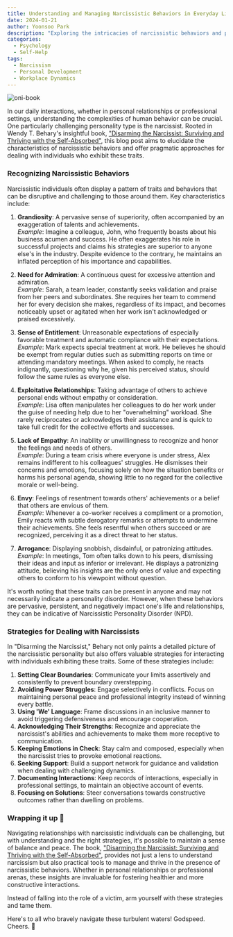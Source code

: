 ```yaml
---
title: Understanding and Managing Narcissistic Behaviors in Everyday Life
date: 2024-01-21
author: Yoonsoo Park
description: "Exploring the intricacies of narcissistic behaviors and providing strategies for effectively dealing with narcissists in personal and professional settings."
categories:
  - Psychology
  - Self-Help
tags:
  - Narcissism
  - Personal Development
  - Workplace Dynamics
---
```


![oni-book](images/oni-book.webp)

In our daily interactions, whether in personal relationships or professional settings, understanding the complexities of human behavior can be crucial. One particularly challenging personality type is the narcissist. Rooted in Wendy T. Behary's insightful book, ["Disarming the Narcissist: Surviving and Thriving with the Self-Absorbed"](https://amzn.to/48GsUMR), this blog post aims to elucidate the characteristics of narcissistic behaviors and offer pragmatic approaches for dealing with individuals who exhibit these traits.

### Recognizing Narcissistic Behaviors

Narcissistic individuals often display a pattern of traits and behaviors that can be disruptive and challenging to those around them. Key characteristics include:

1. **Grandiosity**: A pervasive sense of superiority, often accompanied by an exaggeration of talents and achievements.  
   _Example_: Imagine a colleague, John, who frequently boasts about his business acumen and success. He often exaggerates his role in successful projects and claims his strategies are superior to anyone else's in the industry. Despite evidence to the contrary, he maintains an inflated perception of his importance and capabilities.

2. **Need for Admiration**: A continuous quest for excessive attention and admiration.  
   _Example_: Sarah, a team leader, constantly seeks validation and praise from her peers and subordinates. She requires her team to commend her for every decision she makes, regardless of its impact, and becomes noticeably upset or agitated when her work isn't acknowledged or praised excessively.

3. **Sense of Entitlement**: Unreasonable expectations of especially favorable treatment and automatic compliance with their expectations.  
   _Example_: Mark expects special treatment at work. He believes he should be exempt from regular duties such as submitting reports on time or attending mandatory meetings. When asked to comply, he reacts indignantly, questioning why he, given his perceived status, should follow the same rules as everyone else.

4. **Exploitative Relationships**: Taking advantage of others to achieve personal ends without empathy or consideration.  
   _Example_: Lisa often manipulates her colleagues to do her work under the guise of needing help due to her "overwhelming" workload. She rarely reciprocates or acknowledges their assistance and is quick to take full credit for the collective efforts and successes.

5. **Lack of Empathy**: An inability or unwillingness to recognize and honor the feelings and needs of others.  
   _Example_: During a team crisis where everyone is under stress, Alex remains indifferent to his colleagues' struggles. He dismisses their concerns and emotions, focusing solely on how the situation benefits or harms his personal agenda, showing little to no regard for the collective morale or well-being.

6. **Envy**: Feelings of resentment towards others' achievements or a belief that others are envious of them.  
   _Example_: Whenever a co-worker receives a compliment or a promotion, Emily reacts with subtle derogatory remarks or attempts to undermine their achievements. She feels resentful when others succeed or are recognized, perceiving it as a direct threat to her status.

7. **Arrogance**: Displaying snobbish, disdainful, or patronizing attitudes.  
   _Example_: In meetings, Tom often talks down to his peers, dismissing their ideas and input as inferior or irrelevant. He displays a patronizing attitude, believing his insights are the only ones of value and expecting others to conform to his viewpoint without question.

It's worth noting that these traits can be present in anyone and may not necessarily indicate a personality disorder. However, when these behaviors are pervasive, persistent, and negatively impact one's life and relationships, they can be indicative of Narcissistic Personality Disorder (NPD).

### Strategies for Dealing with Narcissists

In "Disarming the Narcissist," Behary not only paints a detailed picture of the narcissistic personality but also offers valuable strategies for interacting with individuals exhibiting these traits. Some of these strategies include:

1. **Setting Clear Boundaries**: Communicate your limits assertively and consistently to prevent boundary overstepping.
2. **Avoiding Power Struggles**: Engage selectively in conflicts. Focus on maintaining personal peace and professional integrity instead of winning every battle.
3. **Using 'We' Language**: Frame discussions in an inclusive manner to avoid triggering defensiveness and encourage cooperation.
4. **Acknowledging Their Strengths**: Recognize and appreciate the narcissist's abilities and achievements to make them more receptive to communication.
5. **Keeping Emotions in Check**: Stay calm and composed, especially when the narcissist tries to provoke emotional reactions.
6. **Seeking Support**: Build a support network for guidance and validation when dealing with challenging dynamics.
7. **Documenting Interactions**: Keep records of interactions, especially in professional settings, to maintain an objective account of events.
8. **Focusing on Solutions**: Steer conversations towards constructive outcomes rather than dwelling on problems.

### Wrapping it up 👏

Navigating relationships with narcissistic individuals can be challenging, but with understanding and the right strategies, it's possible to maintain a sense of balance and peace. The book, ["Disarming the Narcissist: Surviving and Thriving with the Self-Absorbed"](https://amzn.to/48GsUMR), provides not just a lens to understand narcissism but also practical tools to manage and thrive in the presence of narcissistic behaviors. Whether in personal relationships or professional arenas, these insights are invaluable for fostering healthier and more constructive interactions.

Instead of falling into the role of a victim, arm yourself with these strategies and tame them.

Here's to all who bravely navigate these turbulent waters! Godspeed.
Cheers. 🍺
